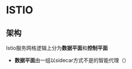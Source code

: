 # ISTIO
## 架构
Istio服务网格逻辑上分为**数据平面**和**控制平面**

- **数据平面**由一组以sidecar方式不是的智能代理（）
<!--stackedit_data:
eyJoaXN0b3J5IjpbLTU4ODc3Njc0NywxODczMTIzNTYwLC0xNT
g5MzY5OTk5LDczMDk5ODExNl19
-->